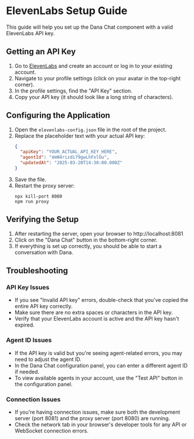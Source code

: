 # ElevenLabs Setup Guide

This guide will help you set up the Dana Chat component with a valid ElevenLabs API key.

## Getting an API Key

1. Go to [ElevenLabs](https://elevenlabs.io/) and create an account or log in to your existing account.
2. Navigate to your profile settings (click on your avatar in the top-right corner).
3. In the profile settings, find the "API Key" section.
4. Copy your API key (it should look like a long string of characters).

## Configuring the Application

1. Open the `elevenlabs-config.json` file in the root of the project.
2. Replace the placeholder text with your actual API key:
   ```json
   {
     "apiKey": "YOUR_ACTUAL_API_KEY_HERE",
     "agentId": "4mN4rizdi79gwLhFxlOu",
     "updatedAt": "2025-03-20T14:30:00.000Z"
   }
   ```
3. Save the file.
4. Restart the proxy server:
   ```
   npx kill-port 8080
   npm run proxy
   ```

## Verifying the Setup

1. After restarting the server, open your browser to http://localhost:8081
2. Click on the "Dana Chat" button in the bottom-right corner.
3. If everything is set up correctly, you should be able to start a conversation with Dana.

## Troubleshooting

### API Key Issues

- If you see "Invalid API key" errors, double-check that you've copied the entire API key correctly.
- Make sure there are no extra spaces or characters in the API key.
- Verify that your ElevenLabs account is active and the API key hasn't expired.

### Agent ID Issues

- If the API key is valid but you're seeing agent-related errors, you may need to adjust the agent ID.
- In the Dana Chat configuration panel, you can enter a different agent ID if needed.
- To view available agents in your account, use the "Test API" button in the configuration panel.

### Connection Issues

- If you're having connection issues, make sure both the development server (port 8081) and the proxy server (port 8080) are running.
- Check the network tab in your browser's developer tools for any API or WebSocket connection errors. 